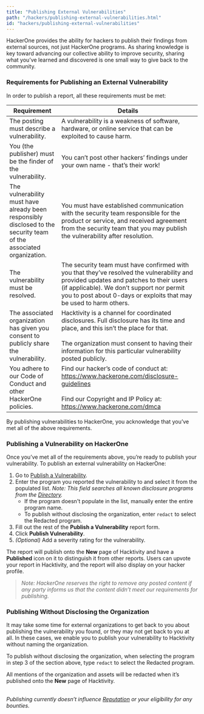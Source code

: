 ```yaml
---
title: "Publishing External Vulnerabilities"
path: "/hackers/publishing-external-vulnerabilities.html"
id: "hackers/publishing-external-vulnerabilities"
---
```


HackerOne provides the ability for hackers to publish their findings from external sources, not just HackerOne programs. As sharing knowledge is key toward advancing our collective ability to improve security, sharing what you’ve learned and discovered is one small way to give back to the community.

### Requirements for Publishing an External Vulnerability
In order to publish a report, all these requirements must be met:

Requirement | Details
----------- | --------
The posting must describe a vulnerability. | A vulnerability is a weakness of software, hardware, or online service that can be exploited to cause harm.
You (the publisher) must be the finder of the vulnerability. | You can’t post other hackers’ findings under your own name - that’s their work!
The vulnerability must have already been responsibly disclosed to the security team of the associated organization. | You must have established communication with the security team responsible for the product or service, and received agreement from the security team that you may publish the vulnerability after resolution.
The vulnerability must be resolved. | The security team must have confirmed with you that they’ve resolved the vulnerability and provided updates and patches to their users (if applicable). We don’t support nor permit you to post about 0-days or exploits that may be used to harm others.
The associated organization has given you consent to publicly share the vulnerability. | Hacktivity is a channel for coordinated disclosures. Full disclosure has its time and place, and this isn’t the place for that. <br><br>The organization must consent to having their information for this particular vulnerability posted publicly.
You adhere to our Code of Conduct and other HackerOne policies. | Find our hacker’s code of conduct at: https://www.hackerone.com/disclosure-guidelines <br><br>Find our Copyright and IP Policy at: https://www.hackerone.com/dmca

By publishing vulnerabilities to HackerOne, you acknowledge that you’ve met all of the above requirements.  

### Publishing a Vulnerability on HackerOne
Once you’ve met all of the requirements above, you’re ready to publish your vulnerability. To publish an external vulnerability on HackerOne:
1. Go to [Publish a Vulnerability](https://hackerone.com/hacktivity/overview/publish).
2. Enter the program you reported the vulnerability to and select it from the populated list. <i>Note: This field searches all known disclosure programs from the [Directory](https://hackerone.com/directory).</i><ul><li>If the program doesn't populate in the list, manually enter the entire program name.</li><li>To publish without disclosing the organization, enter `redact` to select the Redacted program.</li></ul>
3. Fill out the rest of the <b>Publish a Vulnerability</b> report form.
4. Click <b>Publish Vulnerability</b>.
5. <i>(Optional)</i> Add a severity rating for the vulnerability.

The report will publish onto the <b>New</b> page of Hacktivity and have a <b>Published</b> icon on it to distinguish it from other reports. Users can upvote your report in Hacktivity, and the report will also display on your hacker profile.

><i>Note: HackerOne reserves the right to remove any posted content if any party informs us that the content didn’t meet our requirements for publishing.</i>

### Publishing Without Disclosing the Organization
It may take some time for external organizations to get back to you about publishing the vulnerability you found, or they may not get back to you at all. In these cases, we enable you to publish your vulnerability to Hacktivity without naming the organization.

To publish without disclosing the organization, when selecting the program in step 3 of the section above, type `redact` to select the Redacted program.

All mentions of the organization and assets will be redacted when it’s published onto the <b>New</b> page of Hacktivity.

<br><i>Publishing currently doesn’t influence [Reputation](/hackers/reputation.html) or your eligibility for any bounties.</i>
